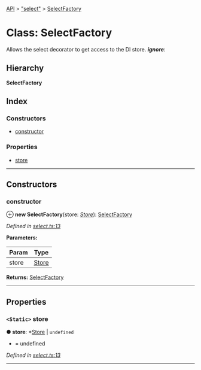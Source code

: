 [API](../README.md) > ["select"](../modules/_select_.md) > [SelectFactory](../classes/_select_.selectfactory.md)

# Class: SelectFactory

Allows the select decorator to get access to the DI store.
*__ignore__*: 

## Hierarchy

**SelectFactory**

## Index

### Constructors

* [constructor](_select_.selectfactory.md#constructor)

### Properties

* [store](_select_.selectfactory.md#store)

---

## Constructors

<a id="constructor"></a>

###  constructor

⊕ **new SelectFactory**(store: *[Store](_store_.store.md)*): [SelectFactory](_select_.selectfactory.md)

*Defined in [select.ts:13](https://github.com/amcdnl/ngxs/blob/4ba1032/packages/store/src/select.ts#L13)*

**Parameters:**

| Param | Type |
| ------ | ------ |
| store | [Store](_store_.store.md) | 

**Returns:** [SelectFactory](_select_.selectfactory.md)

___

## Properties

<a id="store"></a>

### `<Static>` store

**● store**: *[Store](_store_.store.md) |
`undefined`
* =  undefined

*Defined in [select.ts:13](https://github.com/amcdnl/ngxs/blob/4ba1032/packages/store/src/select.ts#L13)*

___

